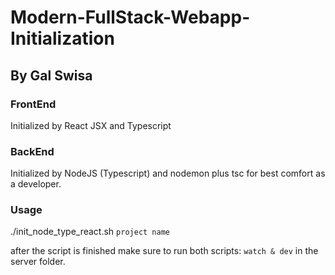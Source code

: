 # Modern-FullStack-Webapp-Initialization
## By Gal Swisa

### FrontEnd
Initialized by React JSX and Typescript

### BackEnd
Initialized by NodeJS (Typescript) and nodemon plus tsc for best comfort as a developer.

### Usage
./init_node_type_react.sh `project name`

after the script is finished make sure to run both scripts: `watch & dev` in the server folder.
